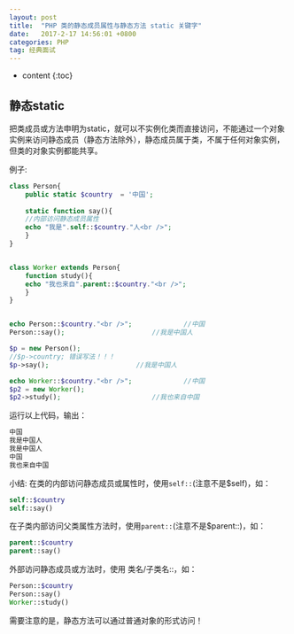 ```yaml
---
layout: post
title:  "PHP 类的静态成员属性与静态方法 static 关键字"
date:   2017-2-17 14:56:01 +0800
categories: PHP
tag: 经典面试
---
```


* content
{:toc}
## 静态static


把类成员或方法申明为static，就可以不实例化类而直接访问，不能通过一个对象实例来访问静态成员（静态方法除外），静态成员属于类，不属于任何对象实例，但类的对象实例都能共享。

例子:
```PHP
class Person{
	public static $country  = '中国';
	
	static function say(){
	//内部访问静态成员属性
	echo "我是".self::$country."人<br />";
	}
}


class Worker extends Person{
	function study(){
	echo "我也来自".parent::$country."<br />";
	}
}


echo Person::$country."<br />";				//中国
Person::say();						//我是中国人

$p = new Person();
//$p->country; 错误写法！！！
$p->say();						//我是中国人

echo Worker::$country."<br />";				//中国
$p2 = new Worker();
$p2->study();						//我也来自中国
```


运行以上代码，输出：

```PHP
中国
我是中国人
我是中国人
中国
我也来自中国
```

小结:
在类的内部访问静态成员或属性时，使用`self::`(注意不是$self)，如：

```PHP
self::$country
self::say()
```

在子类内部访问父类属性方法时，使用`parent::`(注意不是$parent::)，如：

```PHP
parent::$country
parent::say()
```

外部访问静态成员或方法时，使用 类名/子类名::，如：

```PHP
Person::$country
Person::say()
Worker::study()
```

需要注意的是，静态方法可以通过普通对象的形式访问！